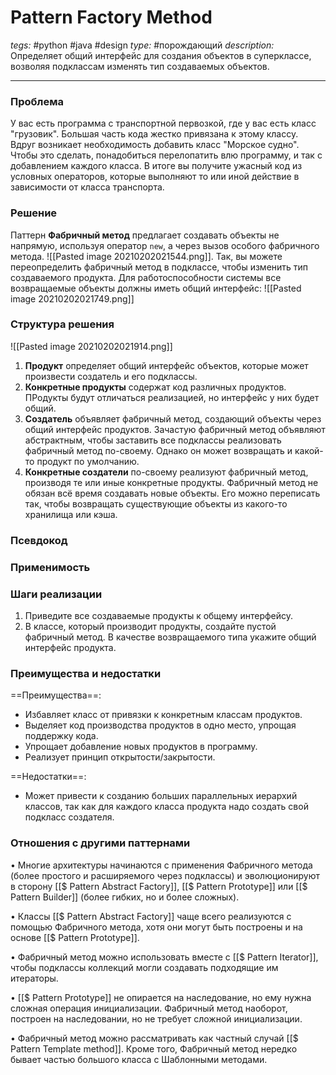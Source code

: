 # Pattern Factory Method
*tegs:* #python #java #design 
*type:* #порождающий
*description:* Определяет общий интерфейс для создания объектов в суперклассе, возволяя подклассам изменять тип создаваемых объектов.

---
### Проблема
У вас есть программа с транспортной первозкой, где у вас есть класс "грузовик". Большая часть кода жестко привязана к этому классу. Вдруг возникает необходимость добавить класс "Морское судно". Чтобы это сделать, понадобиться перелопатить влю программу, и так с добавлением каждого класса. В итоге вы получите ужасный код из условных операторов, которые выполняют то или иной действие в зависимости от класса транспорта.

### Решение
Паттерн **Фабричный метод** предлагает создавать объекты не напрямую, используя оператор `new`, а через вызов особого фабричного метода. ![[Pasted image 20210202021544.png]]. Так, вы можете переопределить фабричный метод в подклассе, чтобы изменить тип создаваемого продукта. Для работоспособности системы все возвращаемые объекты должны иметь общий интерфейс: ![[Pasted image 20210202021749.png]]

### Структура решения
![[Pasted image 20210202021914.png]]
1. **Продукт** определяет общий интерфейс объектов, которые может произвести создатель и его подклассы.
2. **Конкретные продукты** содержат код различных продуктов. ПРодукты будут отличаться реализацией, но интерфейс у них будет общий.
3. **Создатель** объявляет фабричный метод, создающий объекты через общий интерфейс продуктов.
	Зачастую фабричный метод объявляют абстрактным, чтобы заставить все подклассы реализовать фабричный метод по-своему. Однако он может возвращать и какой-то продукт по умолчанию.
4. **Конкретные создатели** по-своему реализуют фабричный метод, производя те или иные конкретные продукты.
	Фабричный метод не обязан всё время создавать новые объекты. Его можно переписать так, чтобы возвращать существующие объекты из какого-то хранилища или кэша.
	
### Псевдокод

### Применимость

### Шаги реализации
1. Приведите все создаваемые продукты к общему интерфейсу.
2. В классе, который производит продукты, создайте пустой фабричный метод. В качестве возвращаемого типа укажите общий интерфейс продукта.


### Преимущества и недостатки
==Преимущества==:
- Избавляет класс от привязки к конкретным классам продуктов.
- Выделяет код производства продуктов в одно место, упрощая поддержку кода.
- Упрощает добавление новых продуктов в программу.
- Реализует принцип открытости/закрытости.

==Недостатки==:
- Может привести к созданию больших параллельных иерархий классов, так как для каждого класса продукта надо создать свой подкласс создателя.

### Отношения с другими паттернами 
• Многие архитектуры начинаются с применения Фабричного метода (более простого и расширяемого через подклассы) и эволюционируют в сторону [[$ Pattern Abstract Factory]], [[$ Pattern Prototype]] или [[$ Pattern Builder]] (более гибких, но и более сложных).

• Классы [[$ Pattern Abstract Factory]] чаще всего реализуются с помощью Фабричного метода, хотя они могут быть построены и на основе [[$ Pattern Prototype]].

• Фабричный метод можно использовать вместе с [[$ Pattern Iterator]], чтобы подклассы коллекций могли создавать подходящие им итераторы.

• [[$ Pattern Prototype]] не опирается на наследование, но ему нужна сложная операция инициализации. Фабричный метод наоборот, построен на наследовании, но не требует сложной инициализации.

• Фабричный метод можно рассматривать как частный случай [[$ Pattern Template method]]. Кроме того, Фабричный метод нередко бывает частью большого класса с Шаблонными методами.